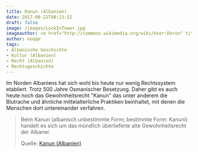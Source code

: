 ```yaml
---
title: Kanun (Albanien)
date: 2017-08-22T08:13:52
draft: false
image: /images/LockInTower.jpg
imageauthor: <a href="http://commons.wikimedia.org/wiki/User:Doron" title="User:Doron">User:Doron</a>
author: noqqe
tags:
- Albanische Geschichte
- Kultur (Albanien)
- Recht (Albanien)
- Rechtsgeschichte
---
```


Im Norden Albaniens hat sich wohl bis heute nur wenig Rechtssystem etabliert.
Trotz 500 Jahre Osmanischer Besetzung. Daher gibt es auch heute noch das
Gewohnheitsrecht "Kanun" das unter anderem die Blutrache und ähnliche
mittelalterliche Praktiken beinhaltet, mit denen die Menschen dort
untereinander verfahren.

> Beim Kanun (albanisch unbestimmte Form; bestimmte Form: Kanuni) handelt es
> sich um das mündlich überlieferte alte Gewohnheitsrecht der Albaner.
>
> Quelle: [Kanun (Albanien)](https://de.wikipedia.org/wiki/Kanun_(Albanien))
